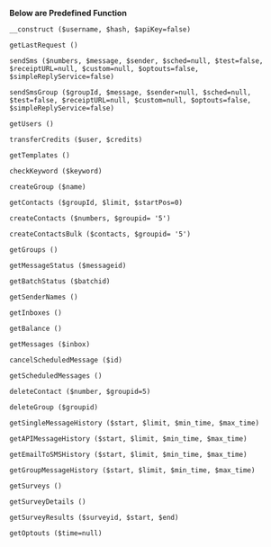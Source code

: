 **Below are Predefined Function**

`__construct ($username, $hash, $apiKey=false)`

`getLastRequest ()`

`sendSms ($numbers, $message, $sender, $sched=null, $test=false, $receiptURL=null, $custom=null, $optouts=false, $simpleReplyService=false)`

`sendSmsGroup ($groupId, $message, $sender=null, $sched=null, $test=false, $receiptURL=null, $custom=null, $optouts=false, $simpleReplyService=false)`

`getUsers ()`

`transferCredits ($user, $credits)`

`getTemplates ()`

`checkKeyword ($keyword)`

`createGroup ($name)`

`getContacts ($groupId, $limit, $startPos=0)`

`createContacts ($numbers, $groupid= '5')`

`createContactsBulk ($contacts, $groupid= '5')`

`getGroups ()`

`getMessageStatus ($messageid)`

`getBatchStatus ($batchid)`

`getSenderNames ()`

`getInboxes ()`

`getBalance ()`

`getMessages ($inbox)`

`cancelScheduledMessage ($id)`

`getScheduledMessages ()`

`deleteContact ($number, $groupid=5)`

`deleteGroup ($groupid)`

`getSingleMessageHistory ($start, $limit, $min_time, $max_time)`

`getAPIMessageHistory ($start, $limit, $min_time, $max_time)`

`getEmailToSMSHistory ($start, $limit, $min_time, $max_time)`

`getGroupMessageHistory ($start, $limit, $min_time, $max_time)`

`getSurveys ()`

`getSurveyDetails ()`

`getSurveyResults ($surveyid, $start, $end)`

`getOptouts ($time=null)`